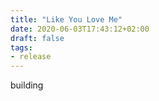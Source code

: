 ```yaml
---
title: "Like You Love Me"
date: 2020-06-03T17:43:12+02:00
draft: false
tags:
- release
---
```


building
